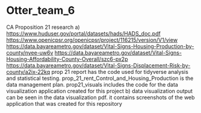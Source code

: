 # Otter_team_6
CA Proposition 21 research
a)
https://www.huduser.gov/portal/datasets/hads/HADS_doc.pdf
https://www.openicpsr.org/openicpsr/project/116215/version/V1/view
https://data.bayareametro.gov/dataset/Vital-Signs-Housing-Production-by-county/nyee-uw6v
https://data.bayareametro.gov/dataset/Vital-Signs-Housing-Affordability-County-Overall/szc6-px2p
https://data.bayareametro.gov/dataset/Vital-Signs-Displacement-Risk-by-county/a2ix-22kq
prop 21 report has the code used for tidyverse analysis and statistical testing.
prop_21_rent_Control_and_Housing_Production is the data management plan.
prop21_visuals includes the code for the data visualization application created for this project
b)
data visualization output can be seen in the data visualization pdf. it contains screenshots of the web application that was created for this repository

